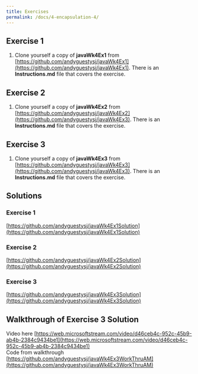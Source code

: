 ```yaml
---
title: Exercises
permalink: /docs/4-encapsulation-4/
---
```

## Exercise 1

1. Clone yourself a copy of **javaWk4Ex1** from [https://github.com/andyguestysj/javaWk4Ex1](https://github.com/andyguestysj/javaWk4Ex1). There is an **Instructions.md** file that covers the exercise. 

## Exercise 2

1. Clone yourself a copy of **javaWk4Ex2** from [https://github.com/andyguestysj/javaWk4Ex2](https://github.com/andyguestysj/javaWk4Ex3). There is an **Instructions.md** file that covers the exercise. 

## Exercise 3

1. Clone yourself a copy of **javaWk4Ex3** from [https://github.com/andyguestysj/javaWk4Ex3](https://github.com/andyguestysj/javaWk4Ex3). There is an **Instructions.md** file that covers the exercise. 

## Solutions
### Exercise 1
[https://github.com/andyguestysj/javaWk4Ex1Solution](https://github.com/andyguestysj/javaWk4Ex1Solution)  
### Exercise 2 
[https://github.com/andyguestysj/javaWk4Ex2Solution](https://github.com/andyguestysj/javaWk4Ex2Solution)  
### Exercise 3
[https://github.com/andyguestysj/javaWk4Ex3Solution](https://github.com/andyguestysj/javaWk4Ex3Solution)  


## Walkthrough of Exercise 3 Solution
Video here [https://web.microsoftstream.com/video/d46ceb4c-952c-45b9-ab4b-2384c9434be1](https://web.microsoftstream.com/video/d46ceb4c-952c-45b9-ab4b-2384c9434be1)  
Code from walkthrough [https://github.com/andyguestysj/javaWk4Ex3WorkThruAM](https://github.com/andyguestysj/javaWk4Ex3WorkThruAM) 


